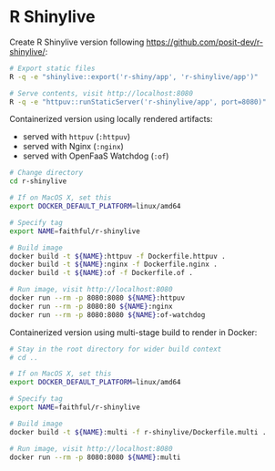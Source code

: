 # R Shinylive

Create R Shinylive version following <https://github.com/posit-dev/r-shinylive/>:

```bash
# Export static files
R -q -e "shinylive::export('r-shiny/app', 'r-shinylive/app')"

# Serve contents, visit http://localhost:8080
R -q -e "httpuv::runStaticServer('r-shinylive/app', port=8080)"
```

Containerized version using locally rendered artifacts:

- served with `httpuv` (`:httpuv`)
- served with Nginx (`:nginx`)
- served with OpenFaaS Watchdog (`:of`)

```bash
# Change directory
cd r-shinylive

# If on MacOS X, set this
export DOCKER_DEFAULT_PLATFORM=linux/amd64

# Specify tag
export NAME=faithful/r-shinylive

# Build image
docker build -t ${NAME}:httpuv -f Dockerfile.httpuv .
docker build -t ${NAME}:nginx -f Dockerfile.nginx .
docker build -t ${NAME}:of -f Dockerfile.of .

# Run image, visit http://localhost:8080
docker run --rm -p 8080:8080 ${NAME}:httpuv
docker run --rm -p 8080:80 ${NAME}:nginx
docker run --rm -p 8080:8080 ${NAME}:of-watchdog
```

Containerized version using multi-stage build to render in Docker:

```bash
# Stay in the root directory for wider build context
# cd ..

# If on MacOS X, set this
export DOCKER_DEFAULT_PLATFORM=linux/amd64

# Specify tag
export NAME=faithful/r-shinylive

# Build image
docker build -t ${NAME}:multi -f r-shinylive/Dockerfile.multi .

# Run image, visit http://localhost:8080
docker run --rm -p 8080:8080 ${NAME}:multi
```
